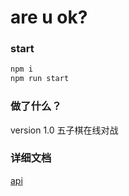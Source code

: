 # are u ok?

### start
```javascript
npm i 
npm run start
```

### 做了什么？
version 1.0 五子棋在线对战

### 详细文档

[api](http://git.bilibili.co/tangqi/areUok/tree/master/api)